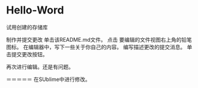 # Hello-Word
试用创建的存储库

制作并提交更改
单击该README.md文件。
点击  要编辑的文件视图右上角的铅笔图标。
在编辑器中，写下一些关于你自己的内容。
编写描述更改的提交消息。
单击提交更改按钮。

再次进行编辑。还是有问题。

＝＝＝＝＝
在SUblime中进行修改。